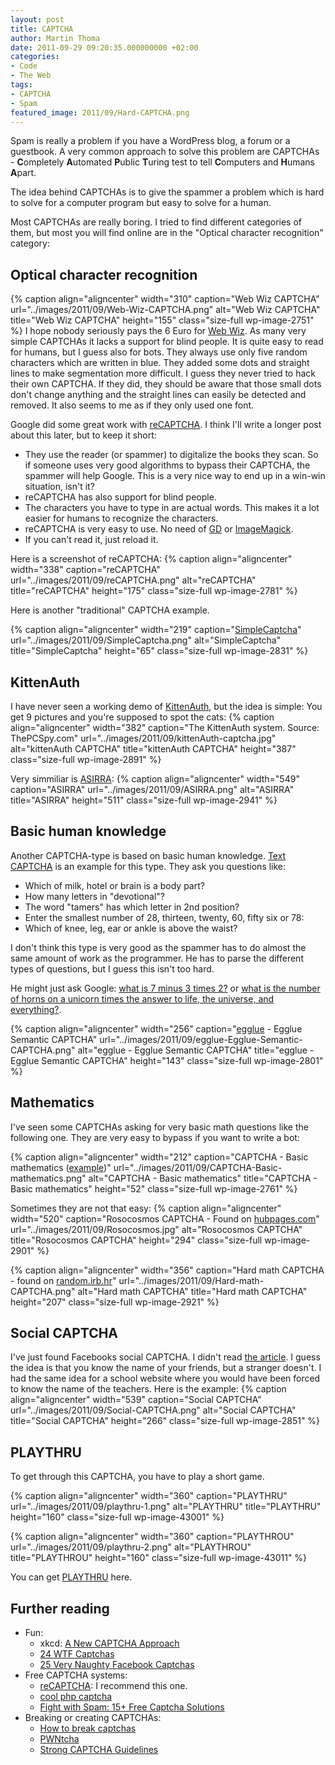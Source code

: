 ```yaml
---
layout: post
title: CAPTCHA
author: Martin Thoma
date: 2011-09-29 09:20:35.000000000 +02:00
categories:
- Code
- The Web
tags:
- CAPTCHA
- Spam
featured_image: 2011/09/Hard-CAPTCHA.png
---
```

Spam is really a problem if you have a WordPress blog, a forum or a guestbook. A very common approach to solve this problem are CAPTCHAs - <strong>C</strong>ompletely <strong>A</strong>utomated <strong>P</strong>ublic <strong>T</strong>uring test to tell <strong>C</strong>omputers and <strong>H</strong>umans <strong>A</strong>part.

The idea behind CAPTCHAs is to give the spammer a problem which is hard to solve for a computer program but easy to solve for a human.

Most CAPTCHAs are really boring. I tried to find different categories of them, but most you will find online are in the "Optical character recognition" category:

<h2>Optical character recognition</h2>
{% caption align="aligncenter" width="310" caption="Web Wiz CAPTCHA" url="../images/2011/09/Web-Wiz-CAPTCHA.png" alt="Web Wiz CAPTCHA" title="Web Wiz CAPTCHA" height="155" class="size-full wp-image-2751" %}
I hope nobody seriously pays the 6 Euro for <a href="http://www.webwiz.co.uk/web-wiz-captcha/demo/">Web Wiz</a>. As many very simple CAPTCHAs it lacks a support for blind people. It is quite easy to read for humans, but I guess also for bots. They always use only five random characters which are written in blue. They added some dots and straight lines to make segmentation more difficult. I guess they never tried to hack their own CAPTCHA. If they did, they should be aware that those small dots don't change anything and the straight lines can easily be detected and removed. It also seems to me as if they only used one font.

Google did some great work with <a href="http://www.google.com/recaptcha">reCAPTCHA</a>. I think I'll write a longer post about this later, but to keep it short:
<ul>
  <li>They use the reader (or spammer) to digitalize the books they scan. So if someone uses very good algorithms to bypass their CAPTCHA, the spammer will help Google. This is a very nice way to end up in a win-win situation, isn't it?</li>
  <li>reCAPTCHA has also support for blind people.</li>
  <li>The characters you have to type in are actual words. This makes it a lot easier for humans to recognize the characters.</li>
  <li>reCAPTCHA is very easy to use. No need of <a href="http://php.net/manual/en/book.image.php">GD</a> or <a href="http://www.php.net/manual/en/book.imagick.php">ImageMagick</a>.</li>
  <li>If you can't read it, just reload it.</li>
</ul>
Here is a screenshot of reCAPTCHA:
{% caption align="aligncenter" width="338" caption="reCAPTCHA" url="../images/2011/09/reCAPTCHA.png" alt="reCAPTCHA" title="reCAPTCHA" height="175" class="size-full wp-image-2781" %}

Here is another "traditional" CAPTCHA example.

{% caption align="aligncenter" width="219" caption="<a href='http://simplecaptcha.sourceforge.net/'>SimpleCaptcha</a>" url="../images/2011/09/SimpleCaptcha.png" alt="SimpleCaptcha" title="SimpleCaptcha" height="65" class="size-full wp-image-2831" %}

<h2>KittenAuth</h2>
I have never seen a working demo of <a href="http://thepcspy.com/kittenauth/">KittenAuth</a>, but the idea is simple: You get 9 pictures and you're supposed to spot the cats:
{% caption align="aligncenter" width="382" caption="The KittenAuth system. Source: ThePCSpy.com" url="../images/2011/09/kittenAuth-captcha.jpg" alt="kittenAuth CAPTCHA" title="kittenAuth CAPTCHA" height="387" class="size-full wp-image-2891" %}

Very simmiliar is <a href="http://research.microsoft.com/en-us/um/redmond/projects/asirra/">ASIRRA</a>:
{% caption align="aligncenter" width="549" caption="ASIRRA" url="../images/2011/09/ASIRRA.png" alt="ASIRRA" title="ASIRRA" height="511" class="size-full wp-image-2941" %}

<h2>Basic human knowledge</h2>
Another CAPTCHA-type is based on basic human knowledge. <a href="http://textcaptcha.com/">Text CAPTCHA</a> is an example for this type. They ask you questions like:
<ul>
  <li>Which of milk, hotel or brain is a body part?</li>
  <li>How many letters in "devotional"?</li>
  <li>The word "tamers" has which letter in 2nd position?</li>
  <li>Enter the smallest number of 28, thirteen, twenty, 60, fifty six or 78:</li>
  <li>Which of knee, leg, ear or ankle is above the waist?</li>
</ul>

I don't think this type is very good as the spammer has to do almost the same amount of work as the programmer. He has to parse the different types of questions, but I guess this isn't too hard.

He might just ask Google: <a href="http://www.google.com/search?q=what+is+7+minus+3+times+2%3F">what is 7 minus 3 times 2?</a> or <a href="http://www.google.com/search?q=the+number+of+horns+on+a+unicorn#sclient=psy-ab&hl=de&source=hp&q=what+is+the+number+of+horns+on+a+unicorn+times+the+answer+to+life%2C+the+universe%2C+and+everything%3F&pbx=1&oq=what+is+the+number+of+horns+on+a+unicorn+times+the+answer+to+life%2C+the+universe%2C+and+everything%3F&aq=f&aqi=&aql=&gs_sm=e&gs_upl=15192l15192l2l15913l1l1l0l0l0l0l281l281l2-1l1l0&bav=on.2,or.r_gc.r_pw.r_cp.&fp=1f755a13a5fe778&biw=1366&bih=630">what is the number of horns on a unicorn times the answer to life, the universe, and everything?</a>.

{% caption align="aligncenter" width="256" caption="<a href='http://code.google.com/p/egglue/'>egglue</a> - Egglue Semantic CAPTCHA" url="../images/2011/09/egglue-Egglue-Semantic-CAPTCHA.png" alt="egglue - Egglue Semantic CAPTCHA" title="egglue - Egglue Semantic CAPTCHA" height="143" class="size-full wp-image-2801" %}

<h2>Mathematics</h2>
I've seen some CAPTCHAs asking for very basic math questions like the following one. They are very easy to bypass if you want to write a bot:

{% caption align="aligncenter" width="212" caption="CAPTCHA - Basic mathematics (<a href='http://mylittlehomepage.net/demos/captcha/index_math.php'>example</a>)" url="../images/2011/09/CAPTCHA-Basic-mathematics.png" alt="CAPTCHA - Basic mathematics" title="CAPTCHA - Basic mathematics" height="52" class="size-full wp-image-2761" %}

Sometimes they are not that easy:
{% caption align="aligncenter" width="520" caption="Rosocosmos CAPTCHA - Found on <a href='http://haunty.hubpages.com/hub/22-Funny-Captchas'>hubpages.com</a>" url="../images/2011/09/Rosocosmos.jpg" alt="Rosocosmos CAPTCHA" title="Rosocosmos CAPTCHA" height="294" class="size-full wp-image-2901" %}

{% caption align="aligncenter" width="356" caption="Hard math CAPTCHA - found on <a href='http://random.irb.hr/signup.php'>random.irb.hr</a>" url="../images/2011/09/Hard-math-CAPTCHA.png" alt="Hard math CAPTCHA" title="Hard math CAPTCHA" height="207" class="size-full wp-image-2921" %}

<h2>Social CAPTCHA</h2>
I've just found Facebooks social CAPTCHA. I didn't read <a href="http://blog.facebook.com/blog.php?post=486790652130">the article</a>. I guess the idea is that you know the name of your friends, but a stranger doesn't. I had the same idea for a school website where you would have been forced to know the name of the teachers. Here is the example:
{% caption align="aligncenter" width="539" caption="Social CAPTCHA" url="../images/2011/09/Social-CAPTCHA.png" alt="Social CAPTCHA" title="Social CAPTCHA" height="266" class="size-full wp-image-2851" %}

<h2>PLAYTHRU</h2>
To get through this CAPTCHA, you have to play a short game.

{% caption align="aligncenter" width="360" caption="PLAYTHRU" url="../images/2011/09/playthru-1.png" alt="PLAYTHRU" title="PLAYTHRU" height="160" class="size-full wp-image-43001" %}

{% caption align="aligncenter" width="360" caption="PLAYTHROU" url="../images/2011/09/playthru-2.png" alt="PLAYTHROU" title="PLAYTHROU" height="160" class="size-full wp-image-43011" %}

You can get <a href="http://areyouahuman.com/">PLAYTHRU</a> here.

<h2>Further reading</h2>
<ul>
  <li>Fun:
  <ul>
    <li>xkcd: <a href="http://xkcd.com/233/">A New CAPTCHA Approach</a></li>
    <li><a href="http://www.smosh.com/smosh-pit/photos/24-wtf-captchas">24 WTF Captchas</a></li>
    <li><a href="http://www.smosh.com/PC/smosh-pit/photos/25-very-naughty-facebook-captchas">25 Very Naughty Facebook Captchas</a></li>
  </ul>
  </li>
  <li>Free CAPTCHA systems:
  <ul>
    <li><a href="http://www.google.com/recaptcha">reCAPTCHA</a>: I recommend this one.</li>
    <li><a href="http://code.google.com/p/cool-php-captcha/">cool php captcha</a></li>
    <li><a href="http://www.1stwebdesigner.com/freebies/captcha-solutions-kill-spam/">Fight with Spam: 15+ Free Captcha Solutions</a></li>
  </ul>
  </li>
  <li>Breaking or creating CAPTCHAs:
  <ul>
    <li><a href="http://www.blackhat-seo.com/2008/how-to-break-captchas/">How to break captchas</a></li>
    <li><a href="http://caca.zoy.org/wiki/PWNtcha">PWNtcha</a></li>
    <li><a href="http://www.scribd.com/doc/24497942/Strong-CAPTCHA-Guidelines-v1-2">Strong CAPTCHA Guidelines</a></li>
  </ul>
  </li>
</ul>
